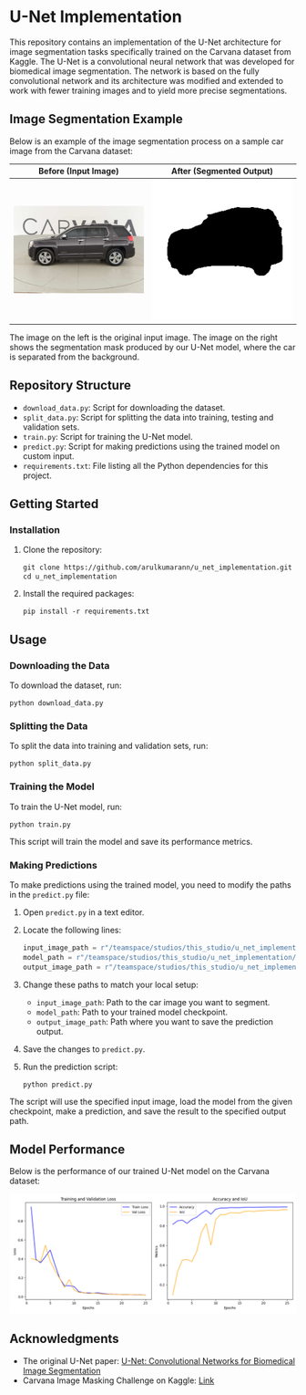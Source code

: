 # U-Net Implementation

This repository contains an implementation of the U-Net architecture for image segmentation tasks specifically trained on the Carvana dataset from Kaggle. The U-Net is a convolutional neural network that was developed for biomedical image segmentation. The network is based on the fully convolutional network and its architecture was modified and extended to work with fewer training images and to yield more precise segmentations.
## Image Segmentation Example

Below is an example of the image segmentation process on a sample car image from the Carvana dataset:

| Before (Input Image) | After (Segmented Output) |
|:--------------------:|:------------------------:|
| <img src="test/input.jpg" width="400" alt="Input Image"> | <img src="test/prediction_output.png" width="400" alt="Input Image"> |

The image on the left is the original input image. The image on the right shows the segmentation mask produced by our U-Net model, where the car is separated from the background.

## Repository Structure

- `download_data.py`: Script for downloading the dataset.
- `split_data.py`: Script for splitting the data into training, testing and validation sets.
- `train.py`: Script for training the U-Net model.
- `predict.py`: Script for making predictions using the trained model on custom input.
- `requirements.txt`: File listing all the Python dependencies for this project.


## Getting Started



### Installation

1. Clone the repository:
   ```
   git clone https://github.com/arulkumarann/u_net_implementation.git
   cd u_net_implementation
   ```

2. Install the required packages:
   ```
   pip install -r requirements.txt
   ```

## Usage

### Downloading the Data

To download the dataset, run:

```
python download_data.py
```

### Splitting the Data

To split the data into training and validation sets, run:

```
python split_data.py
```

### Training the Model

To train the U-Net model, run:

```
python train.py
```

This script will train the model and save its performance metrics.

### Making Predictions

To make predictions using the trained model, you need to modify the paths in the `predict.py` file:

1. Open `predict.py` in a text editor.
2. Locate the following lines:
   ```python
   input_image_path = r"/teamspace/studios/this_studio/u_net_implementation/data/test/test/0a0e3fb8f782_02.jpg"
   model_path = r"/teamspace/studios/this_studio/u_net_implementation/checkpoints/unet_checkpoint.pth"
   output_image_path = r"/teamspace/studios/this_studio/u_net_implementation/predictions/prediction_output.png"
   ```
3. Change these paths to match your local setup:
   - `input_image_path`: Path to the car image you want to segment.
   - `model_path`: Path to your trained model checkpoint.
   - `output_image_path`: Path where you want to save the prediction output.

4. Save the changes to `predict.py`.

5. Run the prediction script:
   ```
   python predict.py
   ```

The script will use the specified input image, load the model from the given checkpoint, make a prediction, and save the result to the specified output path.

## Model Performance

Below is the performance of our trained U-Net model on the Carvana dataset:


<img src="/training_metrics.png" width="800" alt="ModelMetrics">




## Acknowledgments

- The original U-Net paper: [U-Net: Convolutional Networks for Biomedical Image Segmentation](https://arxiv.org/abs/1505.04597)
- Carvana Image Masking Challenge on Kaggle: [Link](https://www.kaggle.com/c/carvana-image-masking-challenge)
